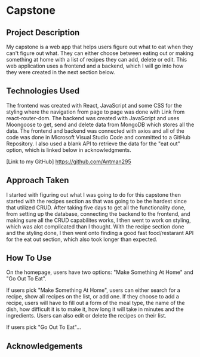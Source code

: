 # Capstone

## Project Description
My capstone is a web app that helps users figure out what to eat when they can't figure out what. They can either choose between eating out or making something at home with a list of recipes they can add, delete or edit. This web application uses a frontend and a backend, which I will go into how they were created in the next section below.

## Technologies Used
The frontend was created with React, JavaScript and some CSS for the styling where the navigation from page to page was done with Link from react-router-dom. The backend was created with JavaScript and uses Moongoose to get, send and delete data from MongoDB which stores all the data. The frontend and backend was connected with axios and all of the code was done in Microsoft Visual Studio Code and committed to a GitHub Repository. I also used a blank API to retrieve the data for the "eat out" option, which is linked below in acknowledgments.

[Link to my GitHub] https://github.com/Antman295

## Approach Taken
I started with figuring out what I was going to do for this capstone then started with the recipes section as that was going to be the hardest since that utilized CRUD. After taking five days to get all the functionality done, from setting up the database, connecting the backend to the frontend, and making sure all the CRUD capabilites works, I then went to work on styling, which was alot complicated than I thought. With the recipe section done and the styling done, I then went onto finding a good fast food/restarant API for the eat out section, which also took longer than expected.

## How To Use 
On the homepage, users have two options: "Make Something At Home" and "Go Out To Eat". 

If users pick "Make Something At Home", users can either search for a recipe, show all recipes on the list, or add one. If they choose to add a recipe, users will have to fill out a form of the meal type, the name of the dish, how difficult it is to make it, how long it will take in minutes and the ingredients. Users can also edit or delete the recipes on their list.

If users pick "Go Out To Eat"...

## Acknowledgements
